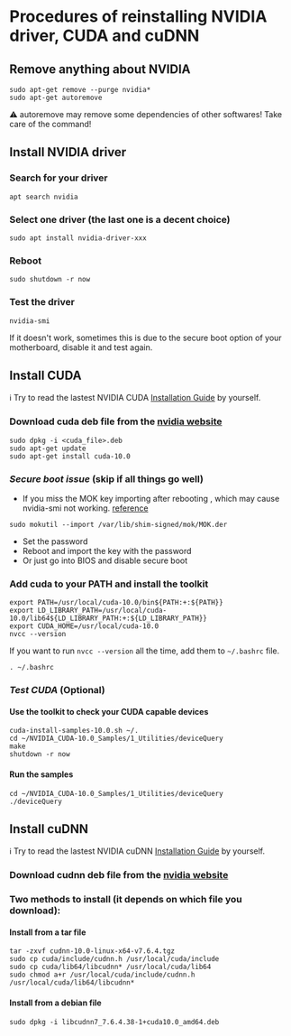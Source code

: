 Procedures of reinstalling NVIDIA driver, CUDA and cuDNN
===

## Remove anything about NVIDIA

```
sudo apt-get remove --purge nvidia*
sudo apt-get autoremove
```
:warning: autoremove may remove some dependencies of other softwares! Take care of the command!


## Install NVIDIA driver

### Search for your driver

```
apt search nvidia
```

### Select one driver (the last one is a decent choice)

```
sudo apt install nvidia-driver-xxx
```

### Reboot

```
sudo shutdown -r now
```

### Test the driver

```
nvidia-smi
```

If it doesn't work, sometimes this is due to the secure boot option of your motherboard, disable it and test again.

## Install CUDA

:information_source: Try to read the lastest NVIDIA CUDA [Installation Guide](https://docs.nvidia.com/cuda/cuda-installation-guide-linux/) by yourself.

### Download cuda deb file from the [nvidia website](https://developer.nvidia.com/cuda-toolkit-archive)

```
sudo dpkg -i <cuda_file>.deb
sudo apt-get update
sudo apt-get install cuda-10.0
```

### *Secure boot issue* (skip if all things go well)

+ If you miss the MOK key importing after rebooting , which may cause nvidia-smi not working. [reference](https://askubuntu.com/questions/1122855/mok-manager-nvidia-driver-issue-after-cuda-install)
```
sudo mokutil --import /var/lib/shim-signed/mok/MOK.der
```
+ Set the password
+ Reboot and import the key with the password
+ Or just go into BIOS and disable secure boot

### Add cuda to your PATH and install the toolkit

```
export PATH=/usr/local/cuda-10.0/bin${PATH:+:${PATH}}
export LD_LIBRARY_PATH=/usr/local/cuda-10.0/lib64${LD_LIBRARY_PATH:+:${LD_LIBRARY_PATH}}
export CUDA_HOME=/usr/local/cuda-10.0
nvcc --version
```
If you want to run `nvcc --version` all the time, add them to `~/.bashrc` file.
```
. ~/.bashrc
```

### *Test CUDA* (Optional)

#### Use the toolkit to check your CUDA capable devices

```
cuda-install-samples-10.0.sh ~/.
cd ~/NVIDIA_CUDA-10.0_Samples/1_Utilities/deviceQuery
make
shutdown -r now
```

#### Run the samples

```
cd ~/NVIDIA_CUDA-10.0_Samples/1_Utilities/deviceQuery
./deviceQuery
```

## Install cuDNN

:information_source: Try to read the lastest NVIDIA cuDNN [Installation Guide](https://docs.nvidia.com/deeplearning/sdk/cudnn-install/index.html) by yourself.

### Download cudnn deb file from the [nvidia website](https://developer.nvidia.com/rdp/cudnn-download)

### Two methods to install (it depends on which file you download):

#### Install from a tar file

```
tar -zxvf cudnn-10.0-linux-x64-v7.6.4.tgz
sudo cp cuda/include/cudnn.h /usr/local/cuda/include
sudo cp cuda/lib64/libcudnn* /usr/local/cuda/lib64
sudo chmod a+r /usr/local/cuda/include/cudnn.h /usr/local/cuda/lib64/libcudnn*
```

#### Install from a debian file

```
sudo dpkg -i libcudnn7_7.6.4.38-1+cuda10.0_amd64.deb
```
